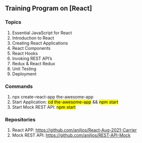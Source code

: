 ## Training Program on [React]

### Topics

1. Essential JavaScript for React
2. Introduction to React
3. Creating React Applications
4. React Components 
5. React Hooks
6. Invoking REST API’s
7. Redux & React Redux
8. Unit Testing
9. Deployment

### Commands

1. npx create-react-app	the-awesome-app
2. Start Application: <mark>cd the-awesome-app</mark>  && <mark>npm start</mark>
3. Start Mock REST API: <mark>npm start</mark> 


### Repositories

1. React APP: https://github.com/aniljos/React-Aug-2021-Carrier
2. Mock REST API: https://github.com/aniljos/REST-API-Mock


